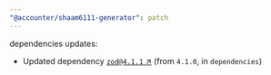 ```yaml
---
"@accounter/shaam6111-generator": patch
---
```

dependencies updates:
  - Updated dependency [`zod@4.1.1` ↗︎](https://www.npmjs.com/package/zod/v/4.1.1) (from `4.1.0`, in `dependencies`)
